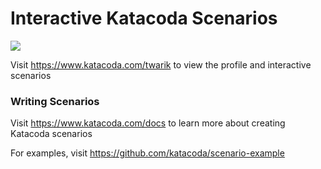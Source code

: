 # Interactive Katacoda Scenarios

[![](http://shields.katacoda.com/katacoda/twarik/count.svg)](https://www.katacoda.com/twarik "Get your profile on Katacoda.com")

Visit https://www.katacoda.com/twarik to view the profile and interactive scenarios

### Writing Scenarios
Visit https://www.katacoda.com/docs to learn more about creating Katacoda scenarios

For examples, visit https://github.com/katacoda/scenario-example
